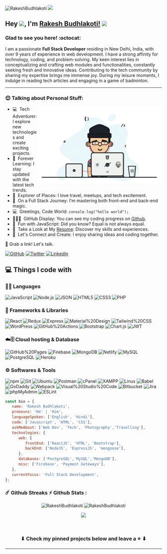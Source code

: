 <p align="left"><img src="https://komarev.com/ghpvc/?username=RakeshBudhlakoti&label=Profile%20views&color=0e75b6&style=flat" alt="RakeshBudhlakoti" /> <img src="https://media.giphy.com/media/mGcNjsfWAjY5AEZNw6/giphy.gif" width="50"> </p>

## Hey <img src="https://media.giphy.com/media/hvRJCLFzcasrR4ia7z/giphy.gif" width="22px">, I'm [Rakesh Budhlakoti!](https://github.com/RakeshBudhlakoti/) <img src="https://media.giphy.com/media/WUlplcMpOCEmTGBtBW/giphy.gif" width="35">

### Glad to see you here! :octocat:

I am a passionate **Full Stack Developer** residing in New Delhi, India, with over 9 years of experience in web development. I have a strong affinity for technology, coding, and problem-solving. My keen interest lies in conceptualizing and crafting web modules and functionalities, constantly seeking fresh and innovative ideas. Contributing to the tech community by sharing my expertise brings me immense joy. During my leisure moments, I indulge in reading tech articles and engaging in a game of badminton.

---

### :blush: Talking about Personal Stuff:

<img align="right" height="250" width="400" alt="Rakesh Budhlakoti" src="https://raw.githubusercontent.com/MehedilslamRipon/MehedilslamRipon/main/img/MehediIslamRipon.gif" />

-  💻 &nbsp;Tech Adventurer: I explore new technologies and create exciting projects.
-  📰 &nbsp;Forever Learning: I stay updated with the latest tech trends.
-  🍕 &nbsp;Explorer of Places: I love travel, meetups, and tech excitement.
-  🚀 &nbsp;On a Full Stack Journey: I'm mastering both front-end and back-end magic.
-  💻 &nbsp;Greetings, Code World: `console.log("hello world");`
-  👨🏻‍💻 &nbsp;GitHub Display: You can see my coding progress on [Github](https://github.com/RakeshBudhlakoti).
-  👾 &nbsp;Fun with JavaScript: Did you know? Equal is not always equal.
-  📝 &nbsp;Take a Look at My [Resume](https://github.com/RakeshBudhlakoti): Discover my skills and experiences.
-  🌟 &nbsp;Let's Connect and Create: I enjoy sharing ideas and coding together.



🔗 Grab a link! Let's talk.

[![GitHub](https://img.shields.io/badge/-GitHub-181717?&style=flat-plastic&logo=github&logoColor=white)](https://github.com/RakeshBudhlakoti)
[![Twitter](https://img.shields.io/badge/-Twitter-1DA1F2?&style=flat-plastic&logo=twitter&logoColor=white)](https://www.facebook.com/budhlakoti)
[![LinkedIn](https://img.shields.io/badge/-LinkedIn-0A66C2?&style=flat-plastic&logo=linkedin&logoColor=white)](https://www.linkedin.com/in/rakesh-budhlakoti)

## 💻 Things I code with

### 👨‍💻 Languages

![JavaScript](https://img.shields.io/badge/-JavaScript-F7DF1E?style=flat-plastic&logo=javascript&logoColor=white)
![Node.js](https://img.shields.io/badge/-Node.js-339933?style=flat-plastic&logo=nodedotjs&logoColor=white)
![JSON](https://img.shields.io/badge/-JSON-000000?style=flat-plastic&logo=json&logoColor=white)
![HTML5](https://img.shields.io/badge/-HTML5-E34F26?style=flat-plastic&logo=html5&logoColor=white)
![CSS3](https://img.shields.io/badge/-CSS3-1572B6?style=flat-plastic&logo=css3&logoColor=white)
![PHP](https://img.shields.io/badge/-PHP-777BB4?style=flat-plastic&logo=php&logoColor=white)

### 🧰 Frameworks & Libraries

![React](https://img.shields.io/badge/react-%2320232a.svg?style=flat-plastic&logo=react&logoColor=white)
![Redux](https://img.shields.io/badge/redux-%23593d88.svg?style=flat-plastic&logo=redux&logoColor=white)
![Express](https://img.shields.io/badge/-Express-000000?style=flat-plastic&logo=express&logoColor=white)
![Material%20Design](https://img.shields.io/badge/-Material%20Design-757575?style=flat-plastic&logo=materialdesign&logoColor=white)
![Tailwind%20CSS](https://img.shields.io/badge/-Tailwind%20CSS-06B6D4?style=flat-plastic&logo=tailwindcss&logoColor=white)
![WordPress](https://img.shields.io/badge/-WordPress-21759B?style=flat-plastic&logo=wordpress&logoColor=white)
![GitHub%20Actions](https://img.shields.io/badge/-GitHub%20Actions-2088FF?style=flat-plastic&logo=githubactions&logoColor=white)
![Bootstrap](https://img.shields.io/badge/-Bootstrap-7952B3?style=flat-plastic&logo=bootstrap&logoColor=white)
![Chart.js](https://img.shields.io/badge/-Chart.js-FF6384?style=flat-plastic&logo=chartdotjs&logoColor=white)
![JWT](https://img.shields.io/badge/JWT-black?style=flat-plastic&logo=JSON%20web%20tokens&logoColor=white)

### ☁️🗄️ Cloud hosting & Database

![GitHub%20Pages](https://img.shields.io/badge/-GitHub%20Pages-222222?style=flat-plastic&logo=githubpages&logoColor=white)
![Firebase](https://img.shields.io/badge/-Firebase-FFCA28?style=flat-plastic&logo=firebase&logoColor=white)
![MongoDB](https://img.shields.io/badge/-MongoDB-47A248?style=flat-plastic&logo=mongodb&logoColor=white)
![Netlify](https://img.shields.io/badge/-Netlify-00C7B7?style=flat-plastic&logo=netlify&logoColor=white)
![MySQL](https://img.shields.io/badge/-MySQL-4479A1?style=flat-plastic&logo=mysql&logoColor=white)
![PostgreSQL](https://img.shields.io/badge/-PostgreSQL-4169E1?style=flat-plastic&logo=postgresql&logoColor=white)
![Heroku](https://img.shields.io/badge/-Heroku-430098?style=flat-plastic&logo=heroku&logoColor=white)

### ⚙️ Softwares & Tools


![npm](https://img.shields.io/badge/-npm-CB3837?style=flat-plastic&logo=npm&logoColor=white)
![Git](https://img.shields.io/badge/-Git-F05032?style=flat-plastic&logo=git&logoColor=white)
![Ubuntu](https://img.shields.io/badge/-Ubuntu-E95420?style=flat-plastic&logo=ubuntu&logoColor=white)
![Postman](https://img.shields.io/badge/-Postman-FF6C37?style=flat-plastic&logo=postman&logoColor=white)
![cPanel](https://img.shields.io/badge/-cPanel-FF6C2C?style=flat-plastic&logo=cpanel&logoColor=white)
![XAMPP](https://img.shields.io/badge/-XAMPP-FB7A24?style=flat-plastic&logo=xampp&logoColor=white)
![Linux](https://img.shields.io/badge/-Linux-FCC624?style=flat-plastic&logo=linux&logoColor=white)
![Babel](https://img.shields.io/badge/-Babel-F9DC3E?style=flat-plastic&logo=babel&logoColor=white)
![GoDaddy](https://img.shields.io/badge/-GoDaddy-1BDBDB?style=flat-plastic&logo=godaddy&logoColor=white)
![Webpack](https://img.shields.io/badge/-Webpack-8DD6F9?style=flat-plastic&logo=webpack&logoColor=white)
![Visual%20Studio%20Code](https://img.shields.io/badge/-Visual%20Studio%20Code-007ACC?style=flat-plastic&logo=visualstudiocode&logoColor=white)
![Bitbucket](https://img.shields.io/badge/-Bitbucket-0052CC?style=flat-plastic&logo=bitbucket&logoColor=white)
![Jira](https://img.shields.io/badge/-Jira-0052CC?style=flat-plastic&logo=jira&logoColor=white)
![phpMyAdmin](https://img.shields.io/badge/-phpMyAdmin-6C78AF?style=flat-plastic&logo=phpmyadmin&logoColor=white)
![ESLint](https://img.shields.io/badge/-ESLint-4B32C3?style=flat-plastic&logo=eslint&logoColor=white)



```javascript
const bio = {
   name: 'Rakesh Budhlakoti',
   pronouns: 'He' | 'Him',
   languageSpoken: ['English', 'Hindi'],
   code: ['Javascript', 'HTML', 'CSS'],
   askMeAbout: ['Web Dev', 'Tech', 'Photography','Travelling'],
   technologies: {
      web: {
         frontEnd: ['ReactJS', 'HTML', 'Bootstrap'],
         backEnd: ['NodeJS', 'ExpressJS', 'mongoose'],
      },
      databases: ['PostgreSQL','MySQL','MongoDB'],
      misc: ['Firebase', 'Payment Gateways'],
   },
   currentFocus: 'Full Stack Development',
};
```

### ☄️ Github Streaks ⚡ Github Stats :

<p align="center">
  <img width="378em" src="https://github-readme-stats.vercel.app/api?username=RakeshBudhlakoti&show_icons=true&locale=en&theme=radical"                alt="RakeshBudhlakoti"/>
  <img width="400em" src="https://github-readme-streak-stats.herokuapp.com/?user=RakeshBudhlakoti&theme=radical" alt="RakeshBudhlakoti" />
</p>

<p align="center"> 
  <img width="400em" src="https://github-readme-stats.vercel.app/api/top-langs/?username=RakeshBudhlakoti&layout=compact&langs_count=999&include_all_commits=true&hide_progress=true&hide_border=true&theme=radical&hide=">
</p>

<br/>
<h3 align="center">
	⬇ Check my pinned projects below and leave a ⭐️ ⬇
</h3>



  
  ---
